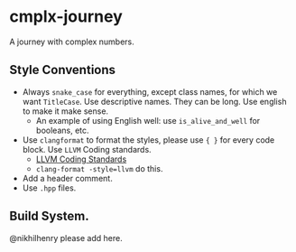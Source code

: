 # cmplx-journey

A journey with complex numbers.

## Style Conventions

- Always `snake_case` for everything, except class names, for which we want `TitleCase`. Use descriptive names. They can be long. Use english to make it make sense.
   - An example of using English well: use `is_alive_and_well` for booleans, etc.
- Use `clangformat` to format the styles, please use `{ }` for every code block. Use `LLVM` Coding standards.
    - [LLVM Coding Standards](https://llvm.org/docs/CodingStandards.html)
    - `clang-format -style=llvm` do this.
- Add a header comment.
- Use `.hpp` files.

## Build System.

@nikhilhenry please add here.
